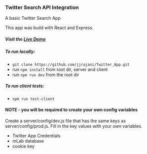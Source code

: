 ### Twitter Search API Integration

A basic Twitter Search App

This app was build with React and Express.

##### **Visit the [Live Demo](http://humdrum-twitter-app.herokuapp.com/)**

##### To run locally:

* `git clone https://github.com/jjrajani/Twitter_App.git`
* run `npm install` from root dir, server and client
* run `npm run dev` from the root dir

##### To run client tests:

* `npm run test-client`

#### NOTE - you will be required to create your own config variables

Create a server/config/dev.js file that has the same keys as
server/config/prod.js. Fill in the key values with your own variables.

* Twitter App Credentials
* mLab database
* cookie key
